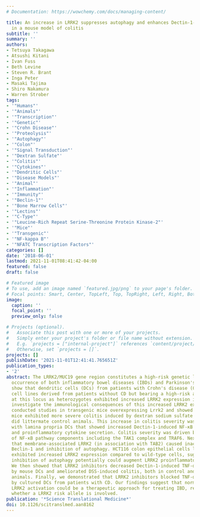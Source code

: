 ```yaml
---
# Documentation: https://wowchemy.com/docs/managing-content/

title: An increase in LRRK2 suppresses autophagy and enhances Dectin-1-induced immunity
  in a mouse model of colitis
subtitle: ''
summary: ''
authors:
- Tetsuya Takagawa
- Atsushi Kitani
- Ivan Fuss
- Beth Levine
- Steven R. Brant
- Inga Peter
- Masaki Tajima
- Shiro Nakamura
- Warren Strober
tags:
- '"Humans"'
- '"Animals"'
- '"Transcription"'
- '"Genetic"'
- '"Crohn Disease"'
- '"Proteolysis"'
- '"Autophagy"'
- '"Colon"'
- '"Signal Transduction"'
- '"Dextran Sulfate"'
- '"Colitis"'
- '"Cytokines"'
- '"Dendritic Cells"'
- '"Disease Models"'
- '"Animal"'
- '"Inflammation"'
- '"Immunity"'
- '"Beclin-1"'
- '"Bone Marrow Cells"'
- '"Lectins"'
- '"C-Type"'
- '"Leucine-Rich Repeat Serine-Threonine Protein Kinase-2"'
- '"Mice"'
- '"Transgenic"'
- '"NF-kappa B"'
- '"NFATC Transcription Factors"'
categories: []
date: '2018-06-01'
lastmod: 2021-11-01T08:41:42-04:00
featured: false
draft: false

# Featured image
# To use, add an image named `featured.jpg/png` to your page's folder.
# Focal points: Smart, Center, TopLeft, Top, TopRight, Left, Right, BottomLeft, Bottom, BottomRight.
image:
  caption: ''
  focal_point: ''
  preview_only: false

# Projects (optional).
#   Associate this post with one or more of your projects.
#   Simply enter your project's folder or file name without extension.
#   E.g. `projects = ["internal-project"]` references `content/project/deep-learning/index.md`.
#   Otherwise, set `projects = []`.
projects: []
publishDate: '2021-11-01T12:41:41.765651Z'
publication_types:
- '2'
abstract: The LRRK2/MUC19 gene region constitutes a high-risk genetic locus for the
  occurrence of both inflammatory bowel diseases (IBDs) and Parkinson's disease. We
  show that dendritic cells (DCs) from patients with Crohn's disease (CD) and lymphoblastoid
  cell lines derived from patients without CD but bearing a high-risk allele (rs11564258)
  at this locus as heterozygotes exhibited increased LRRK2 expression in vitro. To
  investigate the immunological consequences of this increased LRRK2 expression, we
  conducted studies in transgenic mice overexpressing Lrrk2 and showed that these
  mice exhibited more severe colitis induced by dextran sodium sulfate (DSS) than
  did littermate control animals. This increase in colitis severity was associated
  with lamina propria DCs that showed increased Dectin-1-induced NF-κB activation
  and proinflammatory cytokine secretion. Colitis severity was driven by LRRK2 activation
  of NF-κB pathway components including the TAK1 complex and TRAF6. Next, we found
  that membrane-associated LRRK2 (in association with TAB2) caused inactivation of
  Beclin-1 and inhibition of autophagy. HCT116 colon epithelial cells lacking Beclin-1
  exhibited increased LRRK2 expression compared to wild-type cells, suggesting that
  inhibition of autophagy potentially could augment LRRK2 proinflammatory signaling.
  We then showed that LRRK2 inhibitors decreased Dectin-1-induced TNF-α production
  by mouse DCs and ameliorated DSS-induced colitis, both in control and Lrrk2 transgenic
  animals. Finally, we demonstrated that LRRK2 inhibitors blocked TNF-α production
  by cultured DCs from patients with CD. Our findings suggest that normalization of
  LRRK2 activation could be a therapeutic approach for treating IBD, regardless of
  whether a LRRK2 risk allele is involved.
publication: '*Science Translational Medicine*'
doi: 10.1126/scitranslmed.aan8162
---
```

